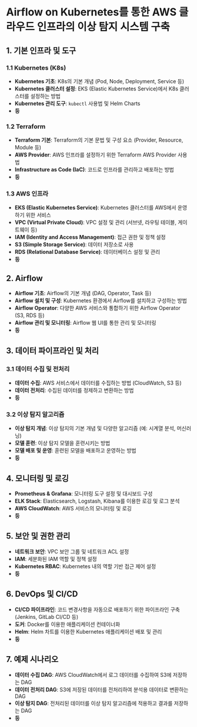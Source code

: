 # Airflow on Kubernetes를 통한 AWS 클라우드 인프라의 이상 탐지 시스템 구축

## 1. 기본 인프라 및 도구

### 1.1 Kubernetes (K8s)
- **Kubernetes 기초**: K8s의 기본 개념 (Pod, Node, Deployment, Service 등)
- **Kubernetes 클러스터 설정**: EKS (Elastic Kubernetes Service)에서 K8s 클러스터를 설정하는 방법
- **Kubernetes 관리 도구**: `kubectl` 사용법 및 Helm Charts
- **등**

### 1.2 Terraform
- **Terraform 기본**: Terraform의 기본 문법 및 구성 요소 (Provider, Resource, Module 등)
- **AWS Provider**: AWS 인프라를 설정하기 위한 Terraform AWS Provider 사용법
- **Infrastructure as Code (IaC)**: 코드로 인프라를 관리하고 배포하는 방법
- **등**

### 1.3 AWS 인프라
- **EKS (Elastic Kubernetes Service)**: Kubernetes 클러스터를 AWS에서 운영하기 위한 서비스
- **VPC (Virtual Private Cloud)**: VPC 설정 및 관리 (서브넷, 라우팅 테이블, 게이트웨이 등)
- **IAM (Identity and Access Management)**: 접근 권한 및 정책 설정
- **S3 (Simple Storage Service)**: 데이터 저장소로 사용
- **RDS (Relational Database Service)**: 데이터베이스 설정 및 관리
- **등**

## 2. Airflow

- **Airflow 기초**: Airflow의 기본 개념 (DAG, Operator, Task 등)
- **Airflow 설치 및 구성**: Kubernetes 환경에서 Airflow를 설치하고 구성하는 방법
- **Airflow Operator**: 다양한 AWS 서비스와 통합하기 위한 Airflow Operator (S3, RDS 등)
- **Airflow 관리 및 모니터링**: Airflow 웹 UI를 통한 관리 및 모니터링
- **등**

## 3. 데이터 파이프라인 및 처리

### 3.1 데이터 수집 및 전처리
- **데이터 수집**: AWS 서비스에서 데이터를 수집하는 방법 (CloudWatch, S3 등)
- **데이터 전처리**: 수집된 데이터를 정제하고 변환하는 방법
- **등**

### 3.2 이상 탐지 알고리즘
- **이상 탐지 개념**: 이상 탐지의 기본 개념 및 다양한 알고리즘 (예: 시계열 분석, 머신러닝)
- **모델 훈련**: 이상 탐지 모델을 훈련시키는 방법
- **모델 배포 및 운영**: 훈련된 모델을 배포하고 운영하는 방법
- **등**

## 4. 모니터링 및 로깅

- **Prometheus & Grafana**: 모니터링 도구 설정 및 대시보드 구성
- **ELK Stack**: Elasticsearch, Logstash, Kibana를 이용한 로깅 및 로그 분석
- **AWS CloudWatch**: AWS 서비스의 모니터링 및 로깅
- **등**

## 5. 보안 및 권한 관리

- **네트워크 보안**: VPC 보안 그룹 및 네트워크 ACL 설정
- **IAM**: 세분화된 IAM 역할 및 정책 설정
- **Kubernetes RBAC**: Kubernetes 내의 역할 기반 접근 제어 설정
- **등**

## 6. DevOps 및 CI/CD

- **CI/CD 파이프라인**: 코드 변경사항을 자동으로 배포하기 위한 파이프라인 구축 (Jenkins, GitLab CI/CD 등)
- **도커**: Docker를 이용한 애플리케이션 컨테이너화
- **Helm**: Helm 차트를 이용한 Kubernetes 애플리케이션 배포 및 관리
- **등**

## 7. 예제 시나리오

- **데이터 수집 DAG**: AWS CloudWatch에서 로그 데이터를 수집하여 S3에 저장하는 DAG
- **데이터 전처리 DAG**: S3에 저장된 데이터를 전처리하여 분석용 데이터로 변환하는 DAG
- **이상 탐지 DAG**: 전처리된 데이터를 이상 탐지 알고리즘에 적용하고 결과를 저장하는 DAG
- **등**
